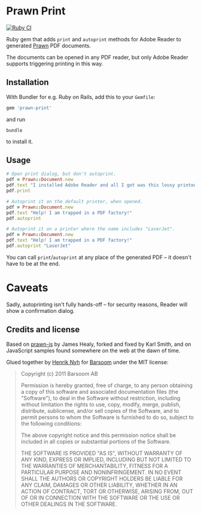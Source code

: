 # Prawn Print

[![Ruby CI](https://github.com/barsoom/prawn-print/actions/workflows/ci.yml/badge.svg)](https://github.com/barsoom/prawn-print/actions/workflows/ci.yml)

Ruby gem that adds `print` and `autoprint` methods for Adobe Reader to generated [Prawn](https://github.com/prawnpdf/prawn) PDF documents.

The documents can be opened in any PDF reader, but only Adobe Reader supports triggering printing in this way.


## Installation

With Bundler for e.g. Ruby on Rails, add this to your `Gemfile`:

```ruby
gem 'prawn-print'
```

and run

    bundle

to install it.


## Usage

```ruby
# Open print dialog, but don't autoprint.
pdf = Prawn::Document.new
pdf.text "I installed Adobe Reader and all I got was this lousy printout."
pdf.print

# Autoprint it on the default printer, when opened.
pdf = Prawn::Document.new
pdf.text "Help! I am trapped in a PDF factory!"
pdf.autoprint

# Autoprint it on a printer where the name includes "LaserJet".
pdf = Prawn::Document.new
pdf.text "Help! I am trapped in a PDF factory!"
pdf.autoprint "LaserJet"
```

You can call `print`/`autoprint` at any place of the generated PDF – it doesn't have to be at the end.


# Caveats

Sadly, autoprinting isn't fully hands-off – for security reasons, Reader will show a confirmation dialog.


## Credits and license

Based on [prawn-js](https://github.com/threadhead/prawn-js) by James Healy, forked and fixed by Karl Smith,
and on JavaScript samples found somewhere on the web at the dawn of time.

Glued together by [Henrik Nyh](http://henrik.nyh.se/) for [Barsoom](http://barsoom.se) under the MIT license:

>  Copyright (c) 2011 Barsoom AB
>
>  Permission is hereby granted, free of charge, to any person obtaining a copy
>  of this software and associated documentation files (the "Software"), to deal
>  in the Software without restriction, including without limitation the rights
>  to use, copy, modify, merge, publish, distribute, sublicense, and/or sell
>  copies of the Software, and to permit persons to whom the Software is
>  furnished to do so, subject to the following conditions:
>
>  The above copyright notice and this permission notice shall be included in
>  all copies or substantial portions of the Software.
>
>  THE SOFTWARE IS PROVIDED "AS IS", WITHOUT WARRANTY OF ANY KIND, EXPRESS OR
>  IMPLIED, INCLUDING BUT NOT LIMITED TO THE WARRANTIES OF MERCHANTABILITY,
>  FITNESS FOR A PARTICULAR PURPOSE AND NONINFRINGEMENT. IN NO EVENT SHALL THE
>  AUTHORS OR COPYRIGHT HOLDERS BE LIABLE FOR ANY CLAIM, DAMAGES OR OTHER
>  LIABILITY, WHETHER IN AN ACTION OF CONTRACT, TORT OR OTHERWISE, ARISING FROM,
>  OUT OF OR IN CONNECTION WITH THE SOFTWARE OR THE USE OR OTHER DEALINGS IN
>  THE SOFTWARE.
